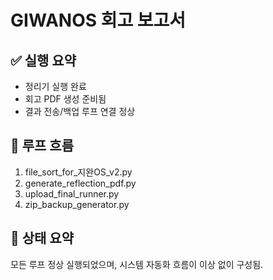 # GIWANOS 회고 보고서

## ✅ 실행 요약
- 정리기 실행 완료
- 회고 PDF 생성 준비됨
- 결과 전송/백업 루프 연결 정상

## 🔁 루프 흐름
1. file_sort_for_지완OS_v2.py
2. generate_reflection_pdf.py
3. upload_final_runner.py
4. zip_backup_generator.py

## 📌 상태 요약
모든 루프 정상 실행되었으며, 시스템 자동화 흐름이 이상 없이 구성됨.
